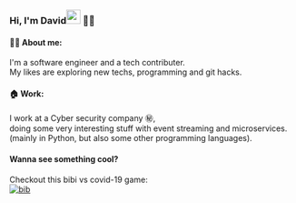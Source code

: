 ### Hi, I'm David<img src="https://media.giphy.com/media/hvRJCLFzcasrR4ia7z/giphy.gif" width="25px"> :man_technologist:

#### 🙋‍♂️ About me:
I'm a software engineer and a tech contributer.<br>
My likes are exploring new techs, programming and git hacks.<br>

#### :house: Work:
I work at a Cyber security company ㊙️,<br>
doing some very interesting stuff with event streaming and microservices.<br>
(mainly in Python, but also some other programming languages).<br>

#### Wanna see something cool?
Checkout this bibi vs covid-19 game:<br>
[![bib](images/bibi_vs_covid.gif)](https://DavidMeu.github.io/bibi_vs_covid/)


<!--
**DavidMeu/DavidMeu** is a ✨ _special_ ✨ repository because its `README.md` (this file) appears on your GitHub profile.

Here are some ideas to get you started:

- 🔭 I’m currently working on ...
- 🌱 I’m currently learning ...
- 👯 I’m looking to collaborate on ...
- 🤔 I’m looking for help with ...
- 💬 Ask me about ...
- 📫 How to reach me: ...
- 😄 Pronouns: ...
- ⚡ Fun fact: ...
-->
